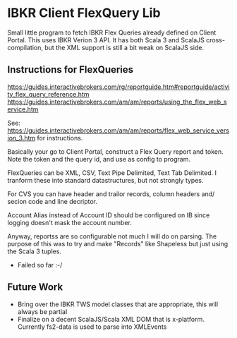# IBKR Client FlexQuery Lib

Small little program to fetch IBKR Flex Queries already defined on Client Portal.
This uses IBKR Verion 3 API.
It has both Scala 3 and ScalaJS cross-compilation, but the XML support is still a bit weak on ScalaJS side.

## Instructions for FlexQueries


https://guides.interactivebrokers.com/rg/reportguide.htm#reportguide/activity_flex_query_reference.htm
https://guides.interactivebrokers.com/am/am/reports/using_the_flex_web_service.htm

See: https://guides.interactivebrokers.com/am/am/reports/flex_web_service_version_3.htm for instructions.

Basically your go to Client Portal, construct a Flex Query report and token.
Note the token and the query id, and use as config to program.


FlexQueries can be XML, CSV, Text Pipe Delimited, Text Tab Delimited.
I tranform these into standard datastructures, but not strongly types.


For CVS you can have header and trailor records, column headers and/ secion code and line decriptor.

Account Alias instead of Account ID should be configured on IB since logging doesn't mask the account number.

Anyway, reportss are so configurable not much I will do on parsing. The purpose of this was to
try and make "Records" like Shapeless but just using the Scala 3 tuples.
- Failed so far :-/

## Future Work
+ Bring over the IBKR TWS model classes that are appropriate, this will always be partial
+ Finalize on a decent ScalaJS/Scala XML DOM that is x-platform. Currently fs2-data is used to parse into XMLEvents



